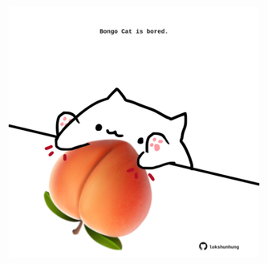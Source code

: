 <!-- built at 24/09/2021, 02:18:19 UTC -->
<p align="center">
  <img width="500" height="500" src="./ReadmeImage.svg">
</p>
